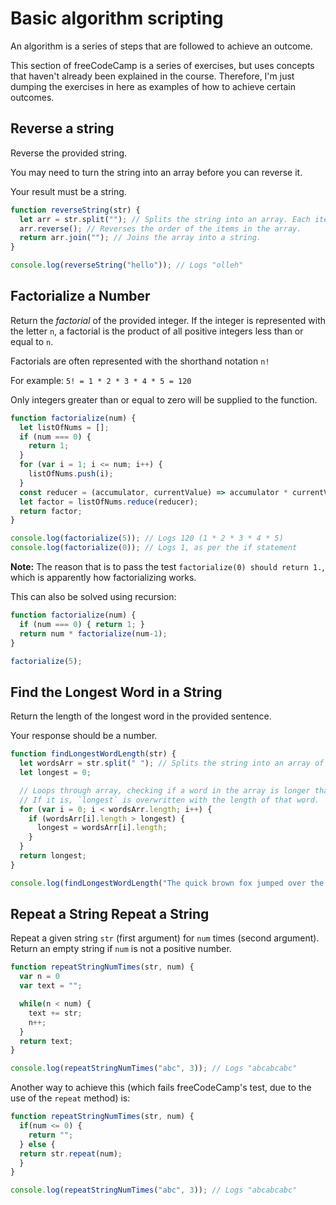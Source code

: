 # Basic algorithm scripting

An algorithm is a series of steps that are followed to achieve an outcome.

This section of freeCodeCamp is a series of exercises, but uses concepts that haven't already been explained in the course. Therefore, I'm just dumping the exercises in here as examples of how to achieve certain outcomes.

## Reverse a string

Reverse the provided string.

You may need to turn the string into an array before you can reverse it.

Your result must be a string.

```js
function reverseString(str) {
  let arr = str.split(""); // Splits the string into an array. Each item in the array is one letter.
  arr.reverse(); // Reverses the order of the items in the array.
  return arr.join(""); // Joins the array into a string.
}

console.log(reverseString("hello")); // Logs "olleh"
```

## Factorialize a Number

Return the *factorial* of the provided integer. If the integer is represented with the letter `n`, a factorial is the product of all positive integers less than or equal to `n`.

Factorials are often represented with the shorthand notation `n!`

For example: `5! = 1 * 2 * 3 * 4 * 5 = 120`

Only integers greater than or equal to zero will be supplied to the function.

```js
function factorialize(num) {
  let listOfNums = [];
  if (num === 0) {
    return 1;
  }
  for (var i = 1; i <= num; i++) {
    listOfNums.push(i);
  }
  const reducer = (accumulator, currentValue) => accumulator * currentValue;
  let factor = listOfNums.reduce(reducer);
  return factor;
}

console.log(factorialize(5)); // Logs 120 (1 * 2 * 3 * 4 * 5)
console.log(factorialize(0)); // Logs 1, as per the if statement
```

**Note:** The reason that is to pass the test `factorialize(0) should return 1.`, which is apparently how factorializing works.

This can also be solved using recursion:

```js
function factorialize(num) {
  if (num === 0) { return 1; }
  return num * factorialize(num-1);
}

factorialize(5);
```

## Find the Longest Word in a String

Return the length of the longest word in the provided sentence.

Your response should be a number.

```js
function findLongestWordLength(str) {
  let wordsArr = str.split(" "); // Splits the string into an array of individual words.
  let longest = 0;

  // Loops through array, checking if a word in the array is longer than the value of `longest`
  // If it is, `longest` is overwritten with the length of that word.
  for (var i = 0; i < wordsArr.length; i++) {
    if (wordsArr[i].length > longest) {
      longest = wordsArr[i].length;
    }
  }
  return longest;
}

console.log(findLongestWordLength("The quick brown fox jumped over the lazy dog")); // 6 (number of characters in the longest word, "jumped")
```

## Repeat a String Repeat a String

Repeat a given string `str` (first argument) for `num` times (second argument). Return an empty string if `num` is not a positive number.

```js
function repeatStringNumTimes(str, num) {
  var n = 0
  var text = "";

  while(n < num) {
    text += str;
    n++;
  }
  return text;
}

console.log(repeatStringNumTimes("abc", 3)); // Logs "abcabcabc"
```

Another way to achieve this (which fails freeCodeCamp's test, due to the use of the `repeat` method) is:

```js
function repeatStringNumTimes(str, num) {
  if(num <= 0) {
    return "";
  } else {
  return str.repeat(num);
  }
}

console.log(repeatStringNumTimes("abc", 3)); // Logs "abcabcabc"
```
